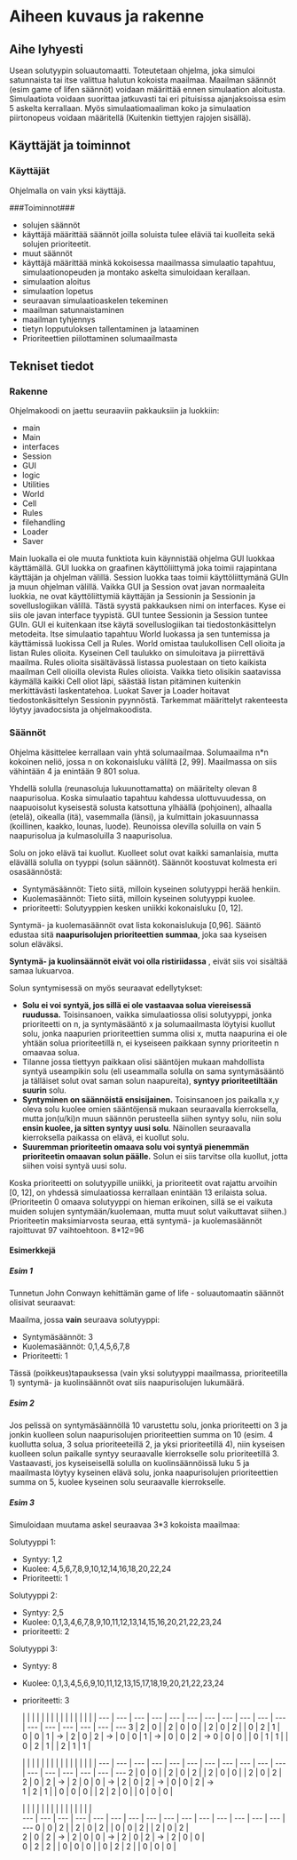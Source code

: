 Aiheen kuvaus ja rakenne
========================

Aihe lyhyesti
-------------
 
Usean solutyypin soluautomaatti. Toteutetaan ohjelma, joka simuloi satunnaista tai itse valittua 
halutun kokoista maailmaa. Maailman säännöt (esim game of lifen säännöt) voidaan määrittää
ennen simulaation aloitusta. Simulaatiota voidaan suorittaa jatkuvasti tai eri pituisissa
ajanjaksoissa esim 5 askelta kerrallaan. Myös simulaatiomaaliman koko ja simulaation piirtonopeus
voidaan määritellä (Kuitenkin tiettyjen rajojen sisällä). 


Käyttäjät ja toiminnot
----------------------

### Käyttäjät ###
Ohjelmalla on vain yksi käyttäjä.

###Toiminnot###
* solujen säännöt
 * käyttäjä määrittää säännöt joilla soluista tulee eläviä tai kuolleita sekä solujen prioriteetit.
* muut säännöt
 * käyttäjä määrittää minkä kokoisessa maailmassa simulaatio tapahtuu, simulaationopeuden ja montako askelta simuloidaan kerallaan.
* simulaation aloitus
* simulaation lopetus
* seuraavan simulaatioaskelen tekeminen
* maailman satunnaistaminen
* maailman tyhjennys
* tietyn lopputuloksen tallentaminen ja lataaminen
* Prioriteettien piilottaminen solumaailmasta

Tekniset tiedot
---------------

### Rakenne ###

Ohjelmakoodi on jaettu seuraaviin pakkauksiin ja luokkiin:
 * main
  * Main
 * interfaces
  * Session
  * GUI
 * logic
  * Utilities
  * World
  * Cell
  * Rules
 * filehandling
  * Loader
  * Saver

Main luokalla ei ole muuta funktiota kuin käynnistää ohjelma GUI luokkaa käyttämällä.
GUI luokka on graafinen käyttöliittymä joka toimii rajapintana käyttäjän ja ohjelman välillä.
Session luokka taas toimii käyttöliittymänä GUIn ja muun ohjelman välillä. Vaikka GUI ja Session
ovat javan normaaleita luokkia, ne ovat käyttöliittymiä käyttäjän ja Sessionin ja Sessionin
ja sovelluslogiikan välillä. Tästä syystä pakkauksen nimi on interfaces. Kyse ei siis ole 
javan interface tyypistä. GUI tuntee Sessionin ja Session tuntee GUIn. GUI ei
kuitenkaan itse käytä sovelluslogiikan tai tiedostonkäsittelyn metodeita. Itse simulaatio
tapahtuu World luokassa ja sen tuntemissa ja käyttämissä luokissa Cell ja Rules. World
omistaa taulukollisen Cell olioita ja listan Rules olioita. Kyseinen Cell taulukko on
simuloitava ja piirrettävä maailma. Rules olioita sisältävässä listassa puolestaan on tieto
kaikista maailman Cell olioilla olevista Rules olioista. Vaikka tieto olisikin saatavissa
käymällä kaikki Cell oliot läpi, säästää listan pitäminen kuitenkin merkittävästi laskentatehoa.
Luokat Saver ja Loader hoitavat tiedostonkäsittelyn Sessionin pyynnöstä. Tarkemmat määrittelyt
rakenteesta löytyy javadocsista ja ohjelmakoodista.

### Säännöt ###

Ohjelma käsittelee kerrallaan vain yhtä solumaailmaa. Solumaailma n*n kokoinen neliö,
jossa n on kokonaisluku väliltä [2, 99]. Maailmassa on siis vähintään 4 ja enintään 9 801 solua. 

Yhdellä solulla (reunasoluja lukuunottamatta) on määritelty olevan 8 naapurisolua. Koska 
simulaatio tapahtuu kahdessa ulottuvuudessa, on naapuoisolut kyseisestä solusta katsottuna
ylhäällä (pohjoinen), alhaalla (etelä), oikealla (itä), vasemmalla (länsi), ja kulmittain
jokasuunnassa (koillinen, kaakko, lounas, luode). Reunoissa olevilla soluilla on vain 5 
naapurisolua ja kulmasoluilla 3 naapurisolua.

Solu on joko elävä tai kuollut. Kuolleet solut ovat kaikki samanlaisia, mutta elävällä solulla
on tyyppi (solun säännöt). Säännöt koostuvat kolmesta eri osasäännöstä:
 * Syntymäsäännöt: Tieto siitä, milloin kyseinen solutyyppi herää henkiin.
 * Kuolemasäännöt: Tieto siitä, milloin kyseinen solutyyppi kuolee.
 * prioriteetti: Solutyyppien kesken uniikki kokonaisluku [0, 12].

Syntymä- ja kuolemasäännöt ovat lista kokonaislukuja [0,96]. Sääntö edustaa sitä **naapurisolujen
prioriteettien summaa**, joka saa kyseisen solun eläväksi.

**Syntymä- ja kuolinsäännöt eivät voi olla ristiriidassa** , eivät siis voi sisältää samaa lukuarvoa.

Solun syntymisessä on myös seuraavat edellytykset:
 * **Solu ei voi syntyä, jos sillä ei ole vastaavaa solua viereisessä ruudussa.** Toisinsanoen,
vaikka simulaatiossa olisi solutyyppi, jonka prioriteetti on n, ja syntymäsääntö x ja
solumaailmasta löytyisi kuollut solu, jonka naapurien prioriteettien summa olisi x, mutta naapurina
ei ole yhtään solua prioriteetillä n, ei kyseiseen paikkaan synny prioriteetin n omaavaa solua.
 * Tilanne jossa tiettyyn paikkaan olisi sääntöjen mukaan mahdollista syntyä useampikin solu
(eli useammalla solulla on sama syntymäsääntö ja tälläiset solut ovat saman solun naapureita),
**syntyy prioriteetiltään suurin** solu.
 * **Syntyminen on säännöistä ensisijainen.** Toisinsanoen jos paikalla x,y oleva solu kuolee omien
sääntöjensä mukaan seuraavalla kierroksella, mutta jon(u/ki)n muun säännön perusteella siihen 
syntyy solu, niin solu **ensin kuolee, ja sitten syntyy uusi solu**. Näinollen seuraavalla 
kierroksella paikassa on elävä, ei kuollut solu.
 * **Suuremman prioriteetin omaava solu voi syntyä pienemmän prioriteetin omaavan solun päälle.**
Solun ei siis tarvitse olla kuollut, jotta siihen voisi syntyä uusi solu.

Koska prioriteetti on solutyypille uniikki, ja prioriteetit ovat rajattu arvoihin [0, 12], on
yhdessä simulaatiossa kerrallaan enintään 13 erilaista solua. (Prioriteetin 0 omaava solutyyppi
on hieman erikoinen, sillä se ei vaikuta muiden solujen syntymään/kuolemaan, mutta muut solut
vaikuttavat siihen.) Prioriteetin maksimiarvosta seuraa, että syntymä- ja kuolemasäännöt
rajoittuvat 97 vaihtoehtoon. 8*12=96

#### Esimerkkejä ####

##### Esim 1 #####
Tunnetun John Conwayn kehittämän game of life - soluautomaatin säännöt olisivat seuraavat:

Maailma, jossa **vain** seuraava solutyyppi:

 * Syntymäsäännöt: 3
 * Kuolemasäännöt: 0,1,4,5,6,7,8
 * Prioriteetti:   1

Tässä (poikkeus)tapauksessa (vain yksi solutyyppi maailmassa, prioriteetilla 1) syntymä- ja
kuolinsäännöt ovat siis naapurisolujen lukumäärä.

##### Esim 2 #####
Jos pelissä on syntymäsäännöllä
10 varustettu solu, jonka prioriteetti on 3 ja jonkin kuolleen solun naapurisolujen
prioriteettien summa on 10 (esim. 4 kuollutta solua, 3 solua prioriteeteillä 2, ja yksi
prioriteetillä 4),  niin kyseisen kuolleen solun paikalle syntyy seuraavalle kierrokselle solu
prioriteetillä 3. Vastaavasti, jos kyseiseisellä solulla on kuolinsäännöissä luku 5 ja 
maailmasta löytyy kyseinen elävä solu, jonka naapurisolujen prioriteettien summa on 5, kuolee
kyseinen solu seuraavalle kierrokselle. 

##### Esim 3 #####
Simuloidaan muutama askel seuraavaa 3*3 kokoista maailmaa:

Solutyyppi 1:
 * Syntyy: 1,2
 * Kuolee: 4,5,6,7,8,9,10,12,14,16,18,20,22,24
 * Prioriteetti: 1

Solutyyppi 2:
 * Syntyy: 2,5
 * Kuolee: 0,1,3,4,6,7,8,9,10,11,12,13,14,15,16,20,21,22,23,24
 * prioriteetti: 2

Solutyyppi 3:
 * Syntyy: 8
 * Kuolee: 0,1,3,4,5,6,9,10,11,12,13,15,17,18,19,20,21,22,23,24
 * prioriteetti: 3


   |   |   |   |   |   |   |   |   |   |   |   |   |   |   |   |
 --- | --- | --- | --- | --- | --- | --- | --- | --- | --- | --- | --- | --- | --- | --- | --- | ---
 3 | 2 | 0 |   | 2 | 0 | 0 |   | 2 | 0 | 2 |   | 0 | 2 | 1 |   
 0 | 0 | 1 | -> | 2 | 0 | 2 | -> | 0 | 0 | 1 | -> | 0 | 0 | 2 | ->
 0 | 0 | 0 |   | 0 | 1 | 1 |   | 0 | 2 | 1 |   | 2 | 1 | 1 |     

   |   |   |   |   |   |   |   |   |   |   |   |   |   |   |   |
 --- | --- | --- | --- | --- | --- | --- | --- | --- | --- | --- | --- | --- | --- | --- | --- | ---
 2 | 0 | 0 |   | 2 | 0 | 2 |   | 2 | 0 | 0 |   | 2 | 0 | 2 |   
 2 | 0 | 2 | -> | 2 | 0 | 0 | -> | 2 | 0 | 2 | -> | 0 | 0 | 2 | ->   
 1 | 2 | 1 |   | 0 | 0 | 0 |   | 2 | 2 | 0 |   | 0 | 0 | 0 |         

   |   |   |   |   |   |   |   |   |   |   |   |   |   |   |  
 --- | --- | --- | --- | --- | --- | --- | --- | --- | --- | --- | --- | --- | --- | --- | ---
 0 | 0 | 2 |   | 2 | 0 | 2 |   | 0 | 0 | 2 |   | 2 | 0 | 2 |  
 2 | 0 | 2 | -> | 2 | 0 | 0 | -> | 2 | 0 | 2 | -> | 2 | 0 | 0 |  
 0 | 2 | 2 |   | 0 | 0 | 0 |   | 0 | 2 | 2 |   | 0 | 0 | 0 |  

